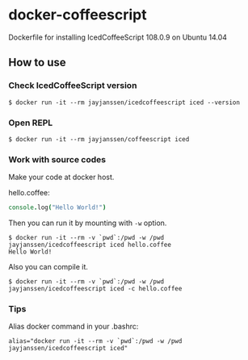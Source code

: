 # docker-coffeescript

Dockerfile for installing IcedCoffeeScript 108.0.9 on Ubuntu 14.04

## How to use

### Check IcedCoffeeScript version

```console
$ docker run -it --rm jayjanssen/icedcoffeescript iced --version
```

### Open REPL

```console
$ docker run -it --rm jayjanssen/coffeescript iced
```

### Work with source codes

Make your code at docker host.

hello.coffee:

```coffeescript
console.log("Hello World!")
```

Then you can run it by mounting with `-w` option.

```console
$ docker run -it --rm -v `pwd`:/pwd -w /pwd jayjanssen/icedcoffeescript iced hello.coffee
Hello World!
```

Also you can compile it.

```console
$ docker run -it --rm -v `pwd`:/pwd -w /pwd jayjanssen/icedcoffeescript iced -c hello.coffee
```

### Tips

Alias docker command in your .bashrc:

```
alias="docker run -it --rm -v `pwd`:/pwd -w /pwd jayjanssen/icedcoffeescript iced"
```
